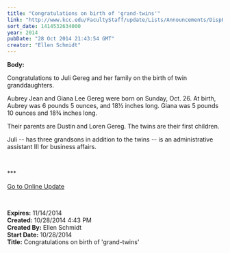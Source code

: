 ```yaml
---
title: "Congratulations on birth of 'grand-twins'"
link: "http://www.kcc.edu/FacultyStaff/update/Lists/Announcements/DispForm.aspx?ID=1697"
sort_date: 1414532634000
year: 2014
pubDate: "28 Oct 2014 21:43:54 GMT"
creator: "Ellen Schmidt"
---
```


<div><b>Body:</b> <div class="ExternalClass81A663E654F84646AE381F7A5B6B1B3C"><p>Congratulations to Juli Gereg and her family on the birth of twin granddaughters.</p>
<p>Aubrey Jean and Giana Lee Gereg were born on Sunday, Oct. 26. At birth,   Aubrey was 6 pounds 5 ounces, and 18½ inches long. Giana was 5 pounds 10 ounces and 18¾ inches long.</p>
<p>Their parents are Dustin and Loren Gereg. The twins are their first children.</p>
<p>Juli -- has three grandsons in addition to the twins -- is an administrative assistant III for business affairs.<br /></p>
<p> </p>
<p>***</p>
<p><a href="/update">Go to Online Update</a></p>
<p> </p></div></div>
<div><b>Expires:</b> 11/14/2014</div>
<div><b>Created:</b> 10/28/2014 4:43 PM</div>
<div><b>Created By:</b> Ellen Schmidt</div>
<div><b>Start Date:</b> 10/28/2014</div>
<div><b>Title:</b> Congratulations on birth of &#39;grand-twins&#39;</div>
